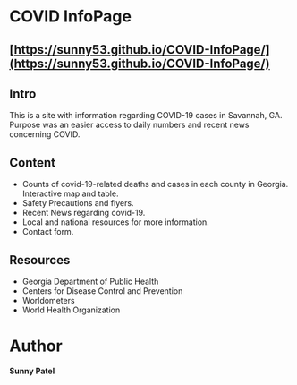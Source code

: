 # COVID InfoPage
## [https://sunny53.github.io/COVID-InfoPage/](https://sunny53.github.io/COVID-InfoPage/)
## Intro

This is a site with information regarding COVID-19 cases in Savannah, GA.
Purpose was an easier access to daily numbers and recent news concerning COVID.

## Content

* Counts of covid-19-related deaths and cases in each county in Georgia. Interactive map and table.
* Safety Precautions and flyers. 
* Recent News regarding covid-19.
* Local and national resources for more information.
* Contact form.

## Resources

* Georgia Department of Public Health
* Centers for Disease Control and Prevention
* Worldometers
* World Health Organization

# Author

**Sunny Patel**
